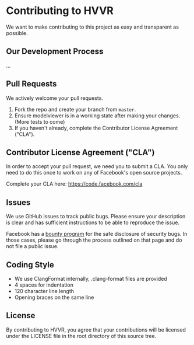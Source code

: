 # Contributing to HVVR
We want to make contributing to this project as easy and transparent as
possible.

## Our Development Process
...

## Pull Requests
We actively welcome your pull requests.

1. Fork the repo and create your branch from `master`.
4. Ensure modelviewer is in a working state after making your changes. (More tests to come)
6. If you haven't already, complete the Contributor License Agreement ("CLA").

## Contributor License Agreement ("CLA")
In order to accept your pull request, we need you to submit a CLA. You only need
to do this once to work on any of Facebook's open source projects.

Complete your CLA here: <https://code.facebook.com/cla>

## Issues
We use GitHub issues to track public bugs. Please ensure your description is
clear and has sufficient instructions to be able to reproduce the issue.

Facebook has a [bounty program](https://www.facebook.com/whitehat/) for the safe
disclosure of security bugs. In those cases, please go through the process
outlined on that page and do not file a public issue.

## Coding Style  
* We use ClangFormat internally, .clang-format files are provided
* 4 spaces for indentation
* 120 character line length
* Opening braces on the same line

## License
By contributing to HVVR, you agree that your contributions will be licensed
under the LICENSE file in the root directory of this source tree.
